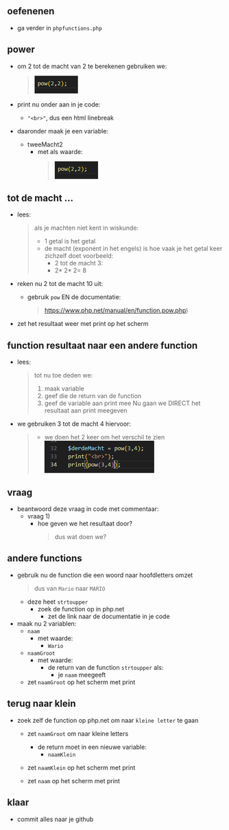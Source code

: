 ## oefenenen

- ga verder in `phpfunctions.php`

## power

- om 2 tot de macht van 2 te berekenen gebruiken we:
    >![](img/pow2.PNG)


- print nu onder aan in je code:
    - `"<br>"`, dus een html linebreak
- daaronder maak je een variable:
    - tweeMacht2
        - met als waarde:
            >![](img/pow2.PNG)

## tot de macht ...
- lees:
    > als je machten niet kent in wiskunde:
    > - 1 getal is het getal
    > - de macht (exponent in het engels) is hoe vaak je het getal keer zichzelf doet
    >   voorbeeld:
    >   - 2 tot de macht 3:
    >   - 2* 2* 2= 8

- reken nu 2 tot de macht 10 uit:
    - gebruik `pow` EN de documentatie:
        > https://www.php.net/manual/en/function.pow.php)
- zet het resultaat weer met print op het scherm

## function resultaat naar een andere function

- lees:
    > tot nu toe deden we:
    > 1) maak variable
    > 2) geef die de return van de function
    > 3) geef de variable aan print mee
    > Nu gaan we DIRECT het resultaat aan print meegeven

- we gebruiken 3 tot de macht 4 hiervoor:
    > - we doen het 2 keer om het verschil te zien
    >![](img/derde.PNG)

## vraag

- beantwoord deze vraag in code met commentaar:
    - vraag 1) 
        - hoe geven we het resultaat door? 
            > dus wat doen we?

## andere functions

- gebruik nu de function die een woord naar hoofdletters omzet
    > dus van `Mario` naar `MARIO`
    - deze heet `strtoupper`
        - zoek de function op in php.net
            - zet de link naar de documentatie in je code
- maak nu 2 variablen:
    - `naam`
        - met waarde:
            - `Wario`
    - `naamGroot`
        - met waarde:
            - de return van de function `strtoupper` als:
                - je `naam` meegeeft
    - zet `naamGroot` op het scherm met print

## terug naar klein

- zoek zelf de function op php.net om naar `kleine letter` te gaan
    - zet `naamGroot` om naar kleine letters
        - de return moet in een nieuwe variable:
            - `naamKlein`

    - zet `naamKlein` op het scherm met print
    - zet `naam` op het scherm met print

## klaar
- commit alles naar je github
